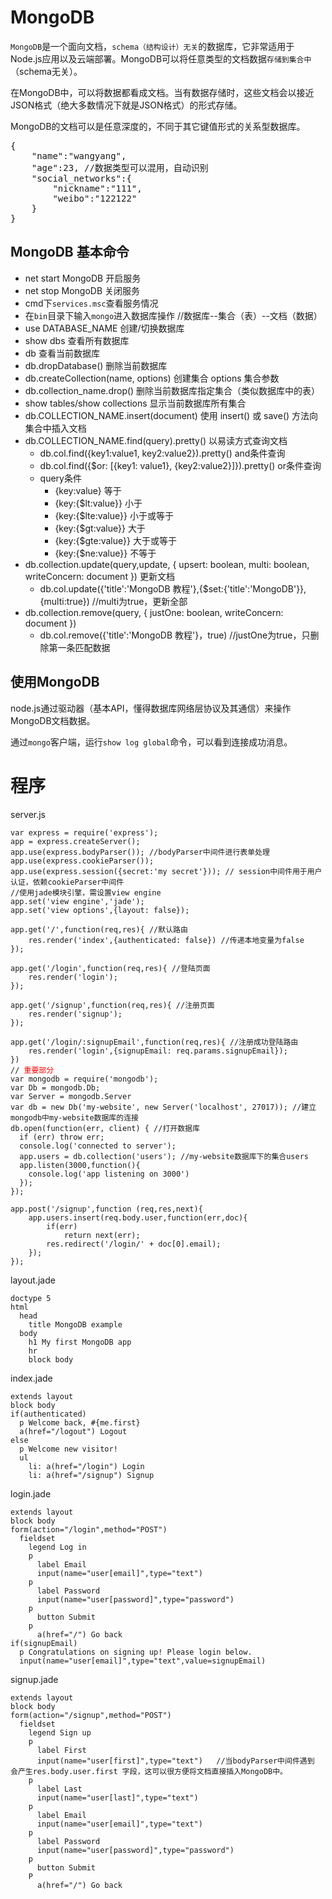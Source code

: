 MongoDB
===========================
`MongoDB`是一个面向文档，`schema（结构设计）无关`的数据库，它非常适用于Node.js应用以及云端部署。MongoDB可以将任意类型的文档数据`存储到集合中`（schema无关）。

在MongoDB中，可以将数据都看成文档。当有数据存储时，这些文档会以接近JSON格式（绝大多数情况下就是JSON格式）的形式存储。

MongoDB的文档可以是任意深度的，不同于其它键值形式的关系型数据库。

<pre>{
	"name":"wangyang",
	"age":23, //数据类型可以混用，自动识别
	"social_networks":{
		"nickname":"111",
		"weibo":"122122"
	}
}</pre>

MongoDB 基本命令
------------------------
* net start MongoDB   开启服务 
* net stop MongoDB  关闭服务
* cmd下`services.msc`查看服务情况
* 在`bin`目录下输入`mongo`进入数据库操作 //数据库--集合（表）--文档（数据）
* use DATABASE_NAME	创建/切换数据库
* show dbs 查看所有数据库
* db 查看当前数据库
* db.dropDatabase() 删除当前数据库
* db.createCollection(name, options) 创建集合 options 集合参数
* db.collection_name.drop() 删除当前数据库指定集合（类似数据库中的表）
* show tables/show collections 显示当前数据库所有集合
* db.COLLECTION_NAME.insert(document) 使用 insert() 或 save() 方法向集合中插入文档
* db.COLLECTION_NAME.find(query).pretty() 以易读方式查询文档
	* db.col.find({key1:value1, key2:value2}).pretty() and条件查询
	* db.col.find({$or: [{key1: value1}, {key2:value2}]}).pretty() or条件查询
	* query条件
		* {key:value} 等于
		* {key:{$lt:value}} 小于
		* {key:{$lte:value}} 小于或等于
		* {key:{$gt:value}} 大于
		* {key:{$gte:value}} 大于或等于
		* {key:{$ne:value}} 不等于
* db.collection.update(query,update,
   {
     upsert: boolean,
     multi: boolean,
     writeConcern: document
   }) 更新文档
	* db.col.update({'title':'MongoDB 教程'},{$set:{'title':'MongoDB'}},{multi:true}) //multi为true，更新全部
* db.collection.remove(query,
   {
     justOne: boolean,
     writeConcern: document
   })
	* db.col.remove({'title':'MongoDB 教程'}，true) //justOne为true，只删除第一条匹配数据


使用MongoDB
----------------------
node.js通过驱动器（基本API，懂得数据库网络层协议及其通信）来操作MongoDB文档数据。

通过`mongo`客户端，运行`show log global`命令，可以看到连接成功消息。

程序
====================
server.js
<pre><code>var express = require('express');
app = express.createServer();
app.use(express.bodyParser()); //bodyParser中间件进行表单处理
app.use(express.cookieParser());
app.use(express.session({secret:'my secret'})); // session中间件用于用户认证，依赖cookieParser中间件
//使用jade模块引擎，需设置view engine
app.set('view engine','jade');
app.set('view options',{layout: false});

app.get('/',function(req,res){ //默认路由
	res.render('index',{authenticated: false}) //传递本地变量为false
});

app.get('/login',function(req,res){ //登陆页面
	res.render('login');
});

app.get('/signup',function(req,res){ //注册页面
	res.render('signup');
});

app.get('/login/:signupEmail',function(req,res){ //注册成功登陆路由
	res.render('login',{signupEmail: req.params.signupEmail});
})
// <block style="color:red;">重要部分</block>
var mongodb = require('mongodb');
var Db = mongodb.Db;
var Server = mongodb.Server
var db = new Db('my-website', new Server('localhost', 27017)); //建立mongodb中my-website数据库的连接
db.open(function(err, client) { //打开数据库
  if (err) throw err;
  console.log('connected to server');
  app.users = db.collection('users'); //my-website数据库下的集合users
  app.listen(3000,function(){
  	console.log('app listening on 3000')
  });
});

app.post('/signup',function (req,res,next){
	app.users.insert(req.body.user,function(err,doc){
		if(err)
			return next(err);
		res.redirect('/login/' + doc[0].email);
	});
});</code></pre>


layout.jade
<pre><code>doctype 5
html
  head
    title MongoDB example
  body
    h1 My first MongoDB app
    hr
    block body
</code></pre>

index.jade
<pre><code>extends layout
block body
if(authenticated)
  p Welcome back, #{me.first}
  a(href="/logout") Logout
else
  p Welcome new visitor!
  ul
    li: a(href="/login") Login
    li: a(href="/signup") Signup
</code></pre>

login.jade
<pre><code>extends layout
block body
form(action="/login",method="POST")
  fieldset 
    legend Log in
    p
      label Email
      input(name="user[email]",type="text") 
    p	  
      label Password
      input(name="user[password]",type="password")
    p
      button Submit
    p
      a(href="/") Go back
if(signupEmail)
  p Congratulations on signing up! Please login below.
  input(name="user[email]",type="text",value=signupEmail)
</code></pre>

signup.jade
<pre><code>extends layout
block body
form(action="/signup",method="POST")
  fieldset 
    legend Sign up
    p
      label First
      input(name="user[first]",type="text")   //当bodyParser中间件遇到 会产生res.body.user.first 字段，这可以很方便将文档直接插入MongoDB中。
    p
      label Last
      input(name="user[last]",type="text")
    p
      label Email
      input(name="user[email]",type="text") 
    p
      label Password
      input(name="user[password]",type="password")
    p
      button Submit
    P
      a(href="/") Go back</code></pre>
